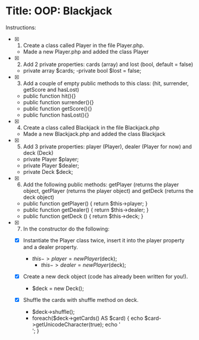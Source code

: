 # Title: OOP: Blackjack

Instructions:

- [X] 1. Create a class called Player in the file Player.php.
	- Made a new Player.php and added the class Player 
	
- [X] 2. Add 2 private properties: cards (array) and lost (bool, default = false)
	- private array $cards;
	-private bool $lost = false;

- [X] 3. Add a couple of empty public methods to this class: (hit, surrender, getScore and hasLost)
	- public function hit(){}
	- public function surrender(){}
	- public function getScore(){}
	- public function hasLost(){}

- [X] 4. Create a class called Blackjack in the file Blackjack.php
	- Made a new Blackjack.php and added the class Blackjack
	
- [X] 5. Add 3 private properties: player (Player), dealer (Player for now) and deck (Deck)
	- private Player $player;
	- private Player $dealer; 
 	- private Deck $deck;


- [X] 6. Add the following public methods: getPlayer (returns the player object, getPlayer (returns the player object) and getDeck (returns the deck object)
	- public function getPlayer()
    		{
        	   return $this->player;
    		}
	- public function getDealer()
    		{
        	   return $this->dealer;
    		}
	-  public function getDeck ()
    		{
       		   return $this->deck;
    		}

- [X] 7. In the constructor do the following: 
	- [X] Instantiate the Player class twice, insert it into the player property and a dealer property.
		- $this -> player = new Player($deck);
        	- $this -> dealer = new Player($deck);

	- [X] Create a new deck object (code has already been written for you!).
		- $deck = new Deck();

	- [X] Shuffle the cards with shuffle method on deck.
		- $deck->shuffle();
		- foreach($deck->getCards() AS $card)
        		{
            			echo $card->getUnicodeCharacter(true);
            			echo '<br>';
        		}






